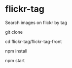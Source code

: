 # flickr-tag
Search images on flickr by tag

git clone

cd flickr-tag/flickr-tag-front

npm install

npm start
